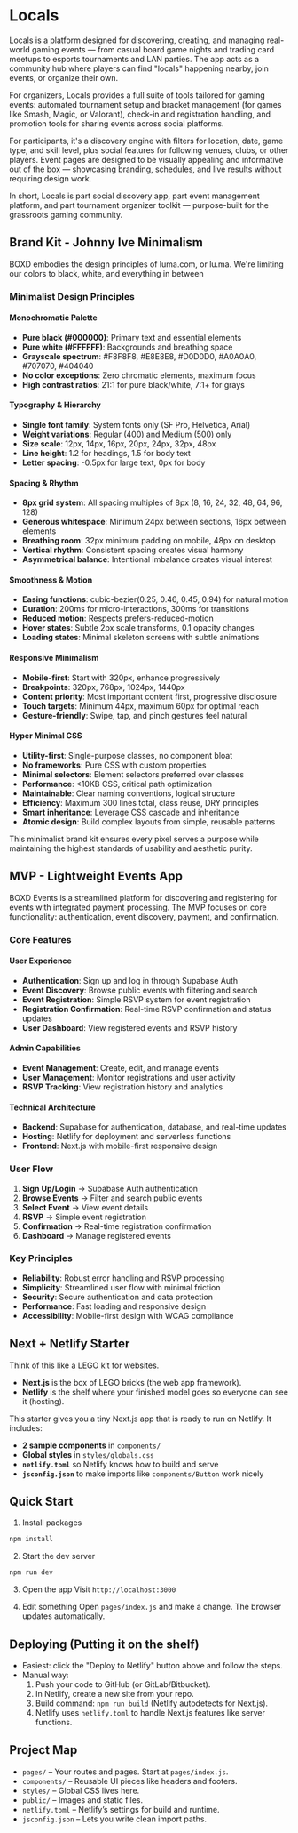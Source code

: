 # Locals

Locals is a platform designed for discovering, creating, and managing real-world gaming events — from casual board game nights and trading card meetups to esports tournaments and LAN parties. The app acts as a community hub where players can find "locals" happening nearby, join events, or organize their own.

For organizers, Locals provides a full suite of tools tailored for gaming events: automated tournament setup and bracket management (for games like Smash, Magic, or Valorant), check-in and registration handling, and promotion tools for sharing events across social platforms.

For participants, it's a discovery engine with filters for location, date, game type, and skill level, plus social features for following venues, clubs, or other players. Event pages are designed to be visually appealing and informative out of the box — showcasing branding, schedules, and live results without requiring design work.

In short, Locals is part social discovery app, part event management platform, and part tournament organizer toolkit — purpose-built for the grassroots gaming community.

## Brand Kit - Johnny Ive Minimalism

BOXD embodies the design principles of luma.com, or lu.ma. We're limiting our colors to black, white, and everything in between

### Minimalist Design Principles

#### **Monochromatic Palette**
- **Pure black (#000000)**: Primary text and essential elements
- **Pure white (#FFFFFF)**: Backgrounds and breathing space
- **Grayscale spectrum**: #F8F8F8, #E8E8E8, #D0D0D0, #A0A0A0, #707070, #404040
- **No color exceptions**: Zero chromatic elements, maximum focus
- **High contrast ratios**: 21:1 for pure black/white, 7:1+ for grays

#### **Typography & Hierarchy**
- **Single font family**: System fonts only (SF Pro, Helvetica, Arial)
- **Weight variations**: Regular (400) and Medium (500) only
- **Size scale**: 12px, 14px, 16px, 20px, 24px, 32px, 48px
- **Line height**: 1.2 for headings, 1.5 for body text
- **Letter spacing**: -0.5px for large text, 0px for body

#### **Spacing & Rhythm**
- **8px grid system**: All spacing multiples of 8px (8, 16, 24, 32, 48, 64, 96, 128)
- **Generous whitespace**: Minimum 24px between sections, 16px between elements
- **Breathing room**: 32px minimum padding on mobile, 48px on desktop
- **Vertical rhythm**: Consistent spacing creates visual harmony
- **Asymmetrical balance**: Intentional imbalance creates visual interest

#### **Smoothness & Motion**
- **Easing functions**: cubic-bezier(0.25, 0.46, 0.45, 0.94) for natural motion
- **Duration**: 200ms for micro-interactions, 300ms for transitions
- **Reduced motion**: Respects prefers-reduced-motion
- **Hover states**: Subtle 2px scale transforms, 0.1 opacity changes
- **Loading states**: Minimal skeleton screens with subtle animations

#### **Responsive Minimalism**
- **Mobile-first**: Start with 320px, enhance progressively
- **Breakpoints**: 320px, 768px, 1024px, 1440px
- **Content priority**: Most important content first, progressive disclosure
- **Touch targets**: Minimum 44px, maximum 60px for optimal reach
- **Gesture-friendly**: Swipe, tap, and pinch gestures feel natural

#### **Hyper Minimal CSS**
- **Utility-first**: Single-purpose classes, no component bloat
- **No frameworks**: Pure CSS with custom properties
- **Minimal selectors**: Element selectors preferred over classes
- **Performance**: <10KB CSS, critical path optimization
- **Maintainable**: Clear naming conventions, logical structure
- **Efficiency**: Maximum 300 lines total, class reuse, DRY principles
- **Smart inheritance**: Leverage CSS cascade and inheritance
- **Atomic design**: Build complex layouts from simple, reusable patterns

This minimalist brand kit ensures every pixel serves a purpose while maintaining the highest standards of usability and aesthetic purity.

## MVP - Lightweight Events App

BOXD Events is a streamlined platform for discovering and registering for events with integrated payment processing. The MVP focuses on core functionality: authentication, event discovery, payment, and confirmation.

### Core Features

#### **User Experience**
- **Authentication**: Sign up and log in through Supabase Auth
- **Event Discovery**: Browse public events with filtering and search
- **Event Registration**: Simple RSVP system for event registration
- **Registration Confirmation**: Real-time RSVP confirmation and status updates
- **User Dashboard**: View registered events and RSVP history

#### **Admin Capabilities**
- **Event Management**: Create, edit, and manage events
- **User Management**: Monitor registrations and user activity
- **RSVP Tracking**: View registration history and analytics

#### **Technical Architecture**
- **Backend**: Supabase for authentication, database, and real-time updates
- **Hosting**: Netlify for deployment and serverless functions
- **Frontend**: Next.js with mobile-first responsive design

### User Flow
1. **Sign Up/Login** → Supabase Auth authentication
2. **Browse Events** → Filter and search public events
3. **Select Event** → View event details
4. **RSVP** → Simple event registration
5. **Confirmation** → Real-time registration confirmation
6. **Dashboard** → Manage registered events

### Key Principles
- **Reliability**: Robust error handling and RSVP processing
- **Simplicity**: Streamlined user flow with minimal friction
- **Security**: Secure authentication and data protection
- **Performance**: Fast loading and responsive design
- **Accessibility**: Mobile-first design with WCAG compliance

## Next + Netlify Starter

Think of this like a LEGO kit for websites.
- **Next.js** is the box of LEGO bricks (the web app framework).
- **Netlify** is the shelf where your finished model goes so everyone can see it (hosting).

This starter gives you a tiny Next.js app that is ready to run on Netlify.
It includes:
- **2 sample components** in `components/`
- **Global styles** in `styles/globals.css`
- **`netlify.toml`** so Netlify knows how to build and serve
- **`jsconfig.json`** to make imports like `components/Button` work nicely

## Quick Start

1) Install packages
```bash
npm install
```

2) Start the dev server
```bash
npm run dev
```

3) Open the app
Visit `http://localhost:3000`

4) Edit something
Open `pages/index.js` and make a change. The browser updates automatically.

## Deploying (Putting it on the shelf)

- Easiest: click the "Deploy to Netlify" button above and follow the steps.
- Manual way:
  1. Push your code to GitHub (or GitLab/Bitbucket).
  2. In Netlify, create a new site from your repo.
  3. Build command: `npm run build` (Netlify autodetects for Next.js).
  4. Netlify uses `netlify.toml` to handle Next.js features like server functions.


## Project Map

- `pages/` – Your routes and pages. Start at `pages/index.js`.
- `components/` – Reusable UI pieces like headers and footers.
- `styles/` – Global CSS lives here.
- `public/` – Images and static files.
- `netlify.toml` – Netlify’s settings for build and runtime.
- `jsconfig.json` – Lets you write clean import paths.


